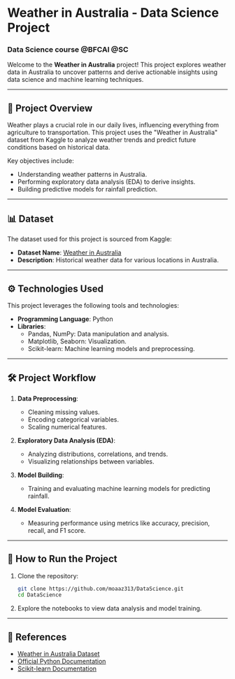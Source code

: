 # Weather in Australia - Data Science Project
### Data Science course @BFCAI @SC 
Welcome to the **Weather in Australia** project! This project explores weather data in Australia to uncover patterns and derive actionable insights using data science and machine learning techniques.

---

## 📂 Project Overview

Weather plays a crucial role in our daily lives, influencing everything from agriculture to transportation. This project uses the "Weather in Australia" dataset from Kaggle to analyze weather trends and predict future conditions based on historical data.

Key objectives include:
- Understanding weather patterns in Australia.
- Performing exploratory data analysis (EDA) to derive insights.
- Building predictive models for rainfall prediction.

---

## 📊 Dataset

The dataset used for this project is sourced from Kaggle:
- **Dataset Name**: [Weather in Australia](https://www.kaggle.com/datasets/gauravduttakiit/weather-in-aus/data)
- **Description**: Historical weather data for various locations in Australia.

---

## ⚙️ Technologies Used

This project leverages the following tools and technologies:

- **Programming Language**: Python
- **Libraries**:
  - Pandas, NumPy: Data manipulation and analysis.
  - Matplotlib, Seaborn: Visualization.
  - Scikit-learn: Machine learning models and preprocessing.

---

## 🛠️ Project Workflow

1. **Data Preprocessing**:
   - Cleaning missing values.
   - Encoding categorical variables.
   - Scaling numerical features.

2. **Exploratory Data Analysis (EDA)**:
   - Analyzing distributions, correlations, and trends.
   - Visualizing relationships between variables.

3. **Model Building**:
   - Training and evaluating machine learning models for predicting rainfall.

4. **Model Evaluation**:
   - Measuring performance using metrics like accuracy, precision, recall, and F1 score.

---

## 🚀 How to Run the Project

1. Clone the repository:
   ```bash
   git clone https://github.com/moaaz313/DataScience.git
   cd DataScience
   ```

2. Explore the notebooks to view data analysis and model training.
---

## 📌 References

- [Weather in Australia Dataset](https://www.kaggle.com/datasets/gauravduttakiit/weather-in-aus/data)
- [Official Python Documentation](https://docs.python.org/)
- [Scikit-learn Documentation](https://scikit-learn.org/stable/)

